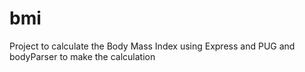 # bmi
Project to calculate the Body Mass Index using Express and PUG and bodyParser to make the calculation

